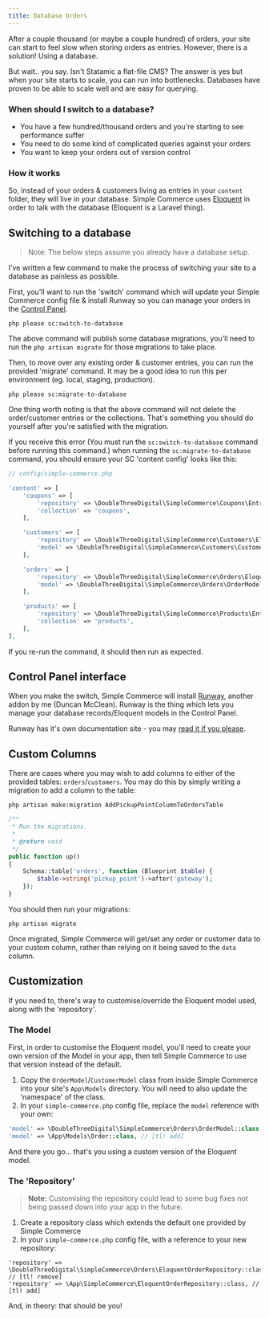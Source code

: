 ```yaml
---
title: Database Orders
---
```


After a couple thousand (or maybe a couple hundred) of orders, your site can start to feel slow when storing orders as entries. However, there is a solution! Using a database.

But wait.. you say. Isn't Statamic a flat-file CMS? The answer is yes but when your site starts to scale, you can run into bottlenecks. Databases have proven to be able to scale well and are easy for querying.

### When should I switch to a database?

- You have a few hundred/thousand orders and you're starting to see performance suffer
- You need to do some kind of complicated queries against your orders
- You want to keep your orders out of version control

### How it works

So, instead of your orders & customers living as entries in your `content` folder, they will live in your database. Simple Commerce uses [Eloquent](https://laravel.com/docs/master/eloquent) in order to talk with the database (Eloquent is a Laravel thing).

## Switching to a database

> Note: The below steps assume you already have a database setup.

I've written a few command to make the process of switching your site to a database as painless as possible.

First, you'll want to run the 'switch' command which will update your Simple Commerce config file & install Runway so you can manage your orders in the [Control Panel](#control-panel-interface).

```
php please sc:switch-to-database
```

The above command will publish some database migrations, you'll need to run the `php artisan migrate` for those migrations to take place.

Then, to move over any existing order & customer entries, you can run the provided 'migrate' command. It may be a good idea to run this per environment (eg. local, staging, production).

```
php please sc:migrate-to-database
```

One thing worth noting is that the above command will not delete the order/customer entries or the collections. That's something you should do yourself after you're satisfied with the migration.

If you receive this error (You must run the `sc:switch-to-database` command before running this command.) when running the `sc:migrate-to-database` command, you should ensure your SC 'content config' looks like this:

```php
// config/simple-commerce.php

'content' => [
    'coupons' => [
        'repository' => \DoubleThreeDigital\SimpleCommerce\Coupons\EntryCouponRepository::class,
        'collection' => 'coupons',
    ],

    'customers' => [
        'repository' => \DoubleThreeDigital\SimpleCommerce\Customers\EloquentCustomerRepository::class,
        'model' => \DoubleThreeDigital\SimpleCommerce\Customers\CustomerModel::class,
    ],

    'orders' => [
        'repository' => \DoubleThreeDigital\SimpleCommerce\Orders\EloquentOrderRepository::class,
        'model' => \DoubleThreeDigital\SimpleCommerce\Orders\OrderModel::class,
    ],

    'products' => [
        'repository' => \DoubleThreeDigital\SimpleCommerce\Products\EntryProductRepository::class,
        'collection' => 'products',
    ],
],
```

If you re-run the command, it should then run as expected.

## Control Panel interface

When you make the switch, Simple Commerce will install [Runway](https://statamic.com/runway), another addon by me (Duncan McClean). Runway is the thing which lets you manage your database records/Eloquent models in the Control Panel.

Runway has it's own documentation site - you may [read it if you please](https://runway.duncanmcclean.com/control-panel).

## Custom Columns

There are cases where you may wish to add columns to either of the provided tables: `orders`/`customers`. You may do this by simply writing a migration to add a column to the table:

```
php artisan make:migration AddPickupPointColumnToOrdersTable
```

```php
/**
 * Run the migrations.
 *
 * @return void
 */
public function up()
{
    Schema::table('orders', function (Blueprint $table) {
        $table->string('pickup_point')->after('gateway');
    });
}
```

You should then run your migrations:

```
php artisan migrate
```

Once migrated, Simple Commerce will get/set any order or customer data to your custom column, rather than relying on it being saved to the `data` column.

## Customization

If you need to, there's way to customise/override the Eloquent model used, along with the 'repository'.

### The Model

First, in order to customise the Eloquent model, you'll need to create your own version of the Model in your app, then tell Simple Commerce to use that version instead of the default.

1. Copy the `OrderModel`/`CustomerModel` class from inside Simple Commerce into your site's `App\Models` directory. You will need to also update the 'namespace' of the class.
2. In your `simple-commerce.php` config file, replace the `model` reference with your own:

```php
'model' => \DoubleThreeDigital\SimpleCommerce\Orders\OrderModel::class, // [tl! remove]
'model' => \App\Models\Order::class, // [tl! add]
```

And there you go... that's you using a custom version of the Eloquent model.

### The 'Repository'

> **Note:** Customising the repository could lead to some bug fixes not being passed down into your app in the future.

1. Create a repository class which extends the default one provided by Simple Commerce
2. In your `simple-commerce.php` config file, with a reference to your new repository:

```
'repository' => \DoubleThreeDigital\SimpleCommerce\Orders\EloquentOrderRepository::class, // [tl! remove]
'repository' => \App\SimpleCommerce\EloquentOrderRepository::class, // [tl! add]
```

And, in theory: that should be you!
